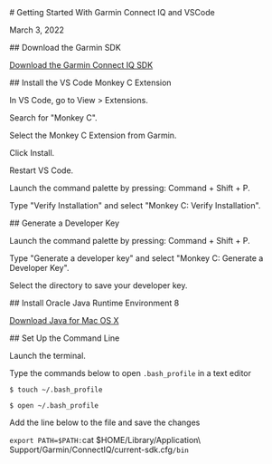 <section>
# Getting Started With Garmin Connect IQ and VSCode

March 3, 2022

<!-- ![Garmin Connect IQ](https://res.cloudinary.com/dccqw6mij/image/upload/v1646323780/l0signwtigkdpgyfkwfl.png) -->
</section>

<section>
## Download the Garmin SDK

[Download the Garmin Connect IQ SDK](https://developer.garmin.com/connect-iq/sdk/)

</section>

<section>
## Install the VS Code Monkey C Extension

In VS Code, go to View > Extensions.

Search for "Monkey C".

Select the Monkey C Extension from Garmin.

Click Install.

Restart VS Code.

Launch the command palette by pressing: Command + Shift + P.

Type "Verify Installation" and select "Monkey C: Verify Installation".

 </section>

 <section>
## Generate a Developer Key

Launch the command palette by pressing: Command + Shift + P.

Type "Generate a developer key" and select "Monkey C: Generate a Developer Key".

Select the directory to save your developer key.

 </section>

 <section>
## Install Oracle Java Runtime Environment 8

[Download Java for Mac OS X](https://java.com/en/download/)

 </section>

 <section>
## Set Up the Command Line

Launch the terminal.

Type the commands below to open `.bash_profile` in a text editor

`$ touch ~/.bash_profile`

`$ open ~/.bash_profile`

Add the line below to the file and save the changes

`export PATH=$PATH:`cat $HOME/Library/Application\ Support/Garmin/ConnectIQ/current-sdk.cfg`/bin`

 </section>

<!-- ## To be continued ... -->
